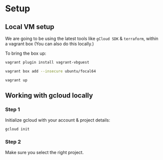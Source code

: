 # Setup

## Local VM setup

We are going to be using the latest tools like `gCloud SDK` & `terraform`, within a vagrant box (You can also do this locally.)

To bring the box up:

```bash
vagrant plugin install vagrant-vbguest

vagrant box add --insecure ubuntu/focal64

vagrant up
```

## Working with gcloud locally

### Step 1

Initialize gcloud with your account & project details:

```bash
gcloud init
```

### Step 2

Make sure you select the right project.
